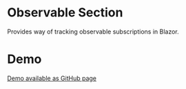 # Observable Section
Provides way of tracking observable subscriptions in Blazor.

# Demo
[Demo available as GitHub page](https://mgrman.github.io/ObservableBlazor/)